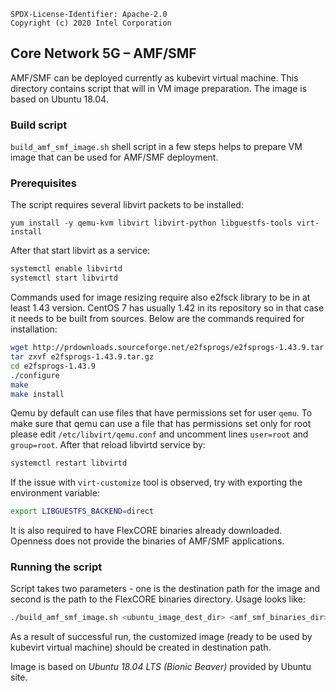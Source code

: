 ```text
SPDX-License-Identifier: Apache-2.0
Copyright (c) 2020 Intel Corporation
```

## Core Network 5G – AMF/SMF
AMF/SMF can be deployed currently as kubevirt virtual machine. This directory contains script that will in VM image preparation. The image is based on Ubuntu 18.04.

### Build script
`build_amf_smf_image.sh` shell script in a few steps helps to prepare VM image that can be used for AMF/SMF deployment.

### Prerequisites
The script requires several libvirt packets to be installed:

`yum install -y qemu-kvm libvirt libvirt-python libguestfs-tools virt-install`

After that start libvirt as a service:

```sh
systemctl enable libvirtd
systemctl start libvirtd
```

Commands used for image resizing require also e2fsck library to be in at least 1.43 version. CentOS 7 has usually 1.42 in its repository so in that case it needs to be built from sources. Below are the commands required for installation:

```sh
wget http://prdownloads.sourceforge.net/e2fsprogs/e2fsprogs-1.43.9.tar.gz
tar zxvf e2fsprogs-1.43.9.tar.gz
cd e2fsprogs-1.43.9
./configure
make
make install
```

Qemu by default can use files that have permissions set for user `qemu`. To make sure that qemu can use a file that has permissions set only for root please edit `/etc/libvirt/qemu.conf` and uncomment lines `user=root` and `group=root`. After that reload libvirtd service by:

```sh
systemctl restart libvirtd
```

If the issue with `virt-customize` tool is observed, try with exporting the environment variable:

```sh
export LIBGUESTFS_BACKEND=direct
```

It is also required to have FlexCORE binaries already downloaded. Openness does not provide the binaries of AMF/SMF applications.

### Running the script
Script takes two parameters - one is the destination path for the image and second is the path to the FlexCORE binaries directory. Usage looks like:

```sh
./build_amf_smf_image.sh <ubuntu_image_dest_dir> <amf_smf_binaries_dir>
```

As a result of successful run, the customized image (ready to be used by kubevirt virtual machine) should be created in destination path.

Image is based on *Ubuntu 18.04 LTS (Bionic Beaver)* provided by Ubuntu site.
